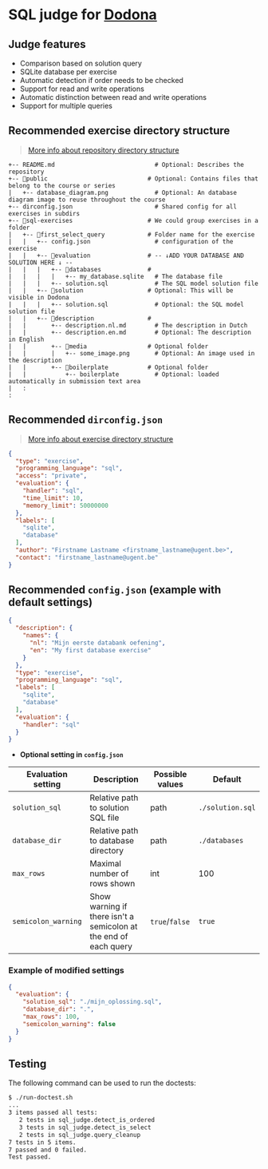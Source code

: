# SQL judge for [Dodona](dodona.ugent.be)

## Judge features

* Comparison based on solution query
* SQLite database per exercise
* Automatic detection if order needs to be checked
* Support for read and write operations
* Automatic distinction between read and write operations
* Support for multiple queries

## Recommended exercise directory structure

> [More info about repository directory structure](https://docs.dodona.be/en/references/repository-directory-structure/#example-of-a-valid-repository-structure)


````
+-- README.md                            # Optional: Describes the repository
+-- 📂public                            # Optional: Contains files that belong to the course or series
|   +-- database_diagram.png             # Optional: An database diagram image to reuse throughout the course
+-- dirconfig.json                       # Shared config for all exercises in subdirs
+-- 📂sql-exercises                     # We could group exercises in a folder
|   +-- 📂first_select_query            # Folder name for the exercise
|   |   +-- config.json                  # configuration of the exercise
|   |   +-- 📂evaluation                # -- ↓️ADD YOUR DATABASE AND SOLUTION HERE ↓ --
|   |   |   +-- 📂databases             #
|   |   |   |   +-- my_database.sqlite   # The database file
|   |   |   +-- solution.sql             # The SQL model solution file
|   |   +-- 📂solution                  # Optional: This will be visible in Dodona
|   |   |   +-- solution.sql             # Optional: the SQL model solution file
|   |   +-- 📂description               #
|   |       +-- description.nl.md        # The description in Dutch
|   |       +-- description.en.md        # Optional: The description in English
|   |       +-- 📂media                 # Optional folder
|   |       |   +-- some_image.png       # Optional: An image used in the description
|   |       +-- 📂boilerplate           # Optional folder
|   |           +-- boilerplate          # Optional: loaded automatically in submission text area
|   :
:
````

## Recommended `dirconfig.json`

> [More info about exercise directory structure](https://docs.dodona.be/en/references/exercise-directory-structure/)

````json
{
  "type": "exercise",
  "programming_language": "sql",
  "access": "private",
  "evaluation": {
    "handler": "sql",
    "time_limit": 10,
    "memory_limit": 50000000
  },
  "labels": [
    "sqlite",
    "database"
  ],
  "author": "Firstname Lastname <firstname_lastname@ugent.be>",
  "contact": "firstname_lastname@ugent.be"
}
````
## Recommended `config.json` (example with default settings)

````json
{
  "description": {
    "names": {
      "nl": "Mijn eerste databank oefening",
      "en": "My first database exercise"
    }
  },
  "type": "exercise",
  "programming_language": "sql",
  "labels": [
    "sqlite",
    "database"
  ],
  "evaluation": {
    "handler": "sql"
  }
}
````

* **Optional setting in `config.json`**

| Evaluation setting  | Description                                                    | Possible values | Default          |
| ------------------- | -------------------------------------------------------------- | --------------- | ---------------- |
| `solution_sql`      | Relative path to solution SQL file                             | path            | `./solution.sql` |
| `database_dir`      | Relative path to database directory                            | path            | `./databases`    |
| `max_rows`          | Maximal number of rows shown                                   | int             | 100              |
| `semicolon_warning` | Show warning if there isn't a semicolon at the end of each query | `true`/`false`  | `true`           |

### Example of modified settings

````json
{
  "evaluation": {
    "solution_sql": "./mijn_oplossing.sql",
    "database_dir": ".",
    "max_rows": 100,
    "semicolon_warning": false
  }
}
````

## Testing

The following command can be used to run the doctests:

```bash
$ ./run-doctest.sh
...
3 items passed all tests:
   2 tests in sql_judge.detect_is_ordered
   3 tests in sql_judge.detect_is_select
   2 tests in sql_judge.query_cleanup
7 tests in 5 items.
7 passed and 0 failed.
Test passed.
```
